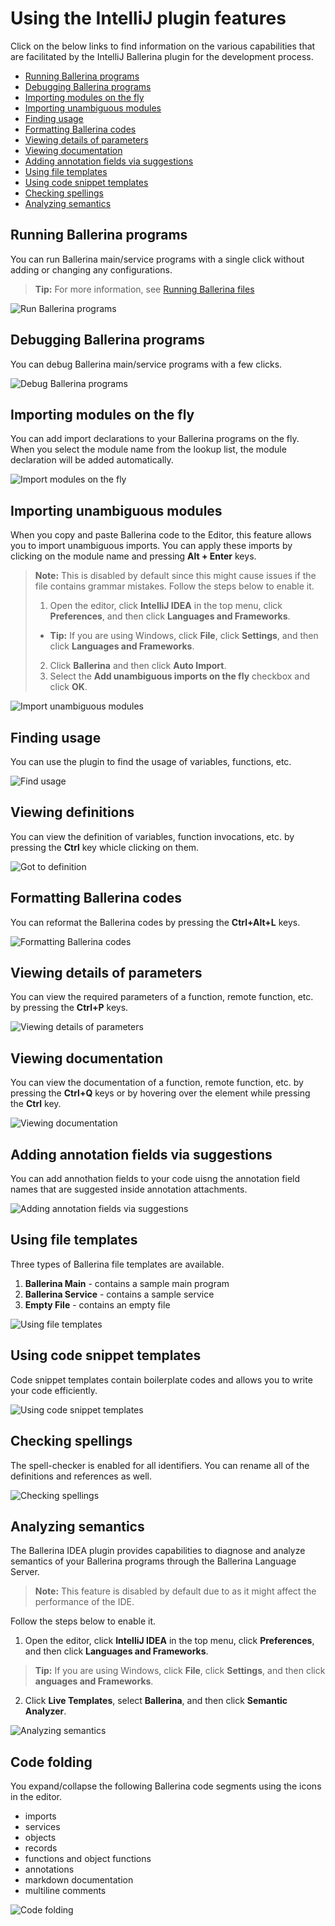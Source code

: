 # Using the IntelliJ plugin features

Click on the below links to find information on the various capabilities that are facilitated by the IntelliJ Ballerina plugin for the development process.

- [Running Ballerina programs](#running-ballerina-programs)
- [Debugging Ballerina programs](#debugging-ballerina-programs)
- [Importing modules on the fly](#importing-modules-on-the-fly)
- [Importing unambiguous modules](#importing-unambiguous-modules)
- [Finding usage](#finding-usage)
- [Formatting Ballerina codes](#formatting-ballerina-codes)
- [Viewing details of parameters](viewing-details-of-parametyers)
- [Viewing documentation](#viewing-documentation)
- [Adding annotation fields via suggestions](#adding-annotation-fields-via-suggestions)
- [Using file templates](#using-file-templates)
- [Using code snippet templates](#using-code-snippet-templates)
- [Checking spellings](#checking-spellings)
- [Analyzing semantics](#analyzing-semantics)

## Running Ballerina programs

You can run Ballerina main/service programs with a single click without adding or changing any configurations.

> **Tip:** For more information, see [Running Ballerina files](#using-the-intellij-plugin.md)

![Run Ballerina programs](images/run-ballerina-intellij.gif)

## Debugging Ballerina programs

You can debug Ballerina main/service programs with a few clicks.

![Debug Ballerina programs](images/debug-ballerina-intellij.gif)

## Importing modules on the fly

You can add import declarations to your Ballerina programs on the fly. When you select the module name from the lookup list, the module declaration will be added automatically.

![Import modules on the fly](images/import-modules-on-the-fly.gif)

## Importing unambiguous modules 

When you copy and paste Ballerina code to the Editor, this feature allows you to import unambiguous imports. You can apply these imports by clicking on the module name and pressing **Alt + Enter** keys.

>**Note:** This is disabled by default since this might cause issues if the file contains grammar mistakes. Follow the steps below to enable it.
>1. Open the editor, click **IntelliJ IDEA** in the top menu, click **Preferences**, and then click **Languages and Frameworks**. 
>- **Tip:** If you are using Windows, click **File**, click **Settings**, and then click **Languages and Frameworks**.
>2. Click **Ballerina** and then click **Auto Import**.
>3. Select the **Add unambiguous imports on the fly** checkbox and click **OK**.

![Import unambiguous modules](images/import-unambiguous-modules.gif)

## Finding usage

You can use the plugin to find the usage of variables, functions, etc.

![Find usage](images/find-usage.gif)

## Viewing definitions

You can view the definition of variables, function invocations, etc. by pressing the **Ctrl** key whicle clicking on them.

![Got to definition](images/go-to-definition-intellij.gif)

## Formatting Ballerina codes

You can reformat the Ballerina codes by pressing the **Ctrl+Alt+L** keys.

![Formatting Ballerina codes](images/format-code.gif)

## Viewing details of parameters

You can view the required parameters of a function, remote function, etc. by pressing the **Ctrl+P** keys.

![Viewing details of parameters](images/parameter-information.gif)

## Viewing documentation

You can view the documentation of a function, remote function, etc. by pressing the **Ctrl+Q** keys or by hovering over the element while pressing the **Ctrl** key.

![Viewing documentation](images/view-documentation.gif)

## Adding annotation fields via suggestions

You can add annothation fields to your code uisng the annotation field names that are suggested inside annotation attachments.

![Adding annotation fields via suggestions](images/annotation-field-suggestion.gif)

## Using file templates

Three types of Ballerina file templates are available.

1. **Ballerina Main** - contains a sample main program
2. **Ballerina Service** - contains a sample service
3. **Empty File** - contains an empty file

![Using file templates](images/file-templates.gif)

## Using code snippet templates

Code snippet templates contain boilerplate codes and allows you to write your code efficiently. 

![Using code snippet templates](images/code-snippet-templates.gif)

## Checking spellings

The spell-checker is enabled for all identifiers. You can rename all of the definitions and references as well.

![Checking spellings](images/check-spellings.gif)

## Analyzing semantics

The Ballerina IDEA plugin provides capabilities to diagnose and analyze semantics of your Ballerina programs through the Ballerina Language Server.

>**Note:** This feature is disabled by default due to as it might affect the performance of the IDE. 

Follow the steps below to enable it.

1. Open the editor, click **IntelliJ IDEA** in the top menu, click **Preferences**, and then click **Languages and Frameworks**. 
>**Tip:** If you are using Windows, click **File**, click **Settings**, and then click **anguages and Frameworks**.
2. Click **Live Templates**, select **Ballerina**, and then click **Semantic Analyzer**.

![Analyzing semantics](images/analyzing-semantics.gif)

## Code folding

You expand/collapse the following Ballerina code segments using the icons in the editor.

- imports
- services 
- objects
- records
- functions and object functions
- annotations
- markdown documentation
- multiline comments
 
![Code folding](images/code-folding.gif)
